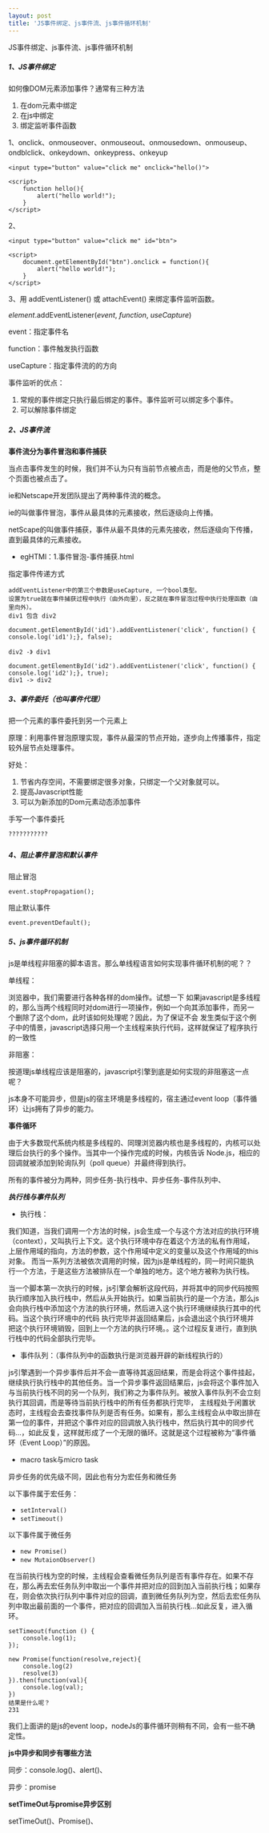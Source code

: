```yaml
---
layout: post
title: 'JS事件绑定、js事件流、js事件循环机制'
---
```

JS事件绑定、js事件流、js事件循环机制
<!--break-->

##### 1、JS事件绑定

如何像DOM元素添加事件？通常有三种方法

1. 在dom元素中绑定
2. 在js中绑定
3. 绑定监听事件函数

1、onclick、onmouseover、onmouseout、onmousedown、onmouseup、ondblclick、onkeydown、onkeypress、onkeyup

```
<input type="button" value="click me" onclick="hello()">
 
<script>
    function hello(){
     	alert("hello world!");
    }
</script>
```

2、

```
<input type="button" value="click me" id="btn">
 
<script>
    document.getElementById("btn").onclick = function(){
     	alert("hello world!");
    }
</script>
```



3、用 addEventListener() 或 attachEvent() 来绑定事件监听函数。

*element*.addEventListener(*event*, *function*, *useCapture*)

event：指定事件名

function：事件触发执行函数

useCapture：指定事件流的的方向

事件监听的优点：

1. 常规的事件绑定只执行最后绑定的事件。事件监听可以绑定多个事件。
2. 可以解除事件绑定

##### 2、JS事件流

**事件流分为事件冒泡和事件捕获**

当点击事件发生的时候，我们并不认为只有当前节点被点击，而是他的父节点，整个页面也被点击了。

ie和Netscape开发团队提出了两种事件流的概念。

ie的叫做事件冒泡，事件从最具体的元素接收，然后逐级向上传播。

netScape的叫做事件捕获，事件从最不具体的元素先接收，然后逐级向下传播，直到最具体的元素接收。

- egHTMl：1.事件冒泡-事件捕获.html

指定事件传递方式

```
addEventListener中的第三个参数是useCapture, 一个bool类型。
设置为true就在事件捕获过程中执行（由外向里），反之就在事件冒泡过程中执行处理函数（由里向外）。
div1 包含 div2

document.getElementById('id1').addEventListener('click', function() { console.log('id1');}, false); 

div2 -》 div1
 
document.getElementById('id2').addEventListener('click', function() { console.log('id2');}, true);
div1 -> div2
```



##### 3、事件委托（也叫事件代理）

把一个元素的事件委托到另一个元素上

原理：利用事件冒泡原理实现，事件从最深的节点开始，逐步向上传播事件，指定较外层节点处理事件。

好处：

1. 节省内存空间，不需要绑定很多对象，只绑定一个父对象就可以。
2. 提高Javascript性能
3. 可以为新添加的Dom元素动态添加事件

手写一个事件委托

```
???????????
```

##### 

##### 4、阻止事件冒泡和默认事件

阻止冒泡

```
event.stopPropagation();
```

阻止默认事件

```
event.preventDefault();
```



##### 5、js事件循环机制

js是单线程非阻塞的脚本语言。那么单线程语言如何实现事件循环机制的呢？？

单线程：

浏览器中，我们需要进行各种各样的dom操作。试想一下 如果javascript是多线程的，那么当两个线程同时对dom进行一项操作，例如一个向其添加事件，而另一个删除了这个dom，此时该如何处理呢？因此，为了保证不会 发生类似于这个例子中的情景，javascript选择只用一个主线程来执行代码，这样就保证了程序执行的一致性

非阻塞：

按道理js单线程应该是阻塞的，javascript引擎到底是如何实现的非阻塞这一点呢？

js本身不可能异步，但是js的宿主环境是多线程的，宿主通过event loop（事件循环）让js拥有了异步的能力。

**事件循环**

由于大多数现代系统内核是多线程的、同理浏览器内核也是多线程的，内核可以处理后台执行的多个操作。当其中一个操作完成的时候，内核告诉 Node.js，相应的回调就被添加到轮询队列（poll queue）并最终得到执行。

所有的事件被分为两种，同步任务-执行栈中、异步任务-事件队列中、

***执行栈与事件队列***

* 执行栈：

我们知道，当我们调用一个方法的时候，js会生成一个与这个方法对应的执行环境（context），又叫执行上下文。这个执行环境中存在着这个方法的私有作用域，上层作用域的指向，方法的参数，这个作用域中定义的变量以及这个作用域的this对象。 而当一系列方法被依次调用的时候，因为js是单线程的，同一时间只能执行一个方法，于是这些方法被排队在一个单独的地方。这个地方被称为执行栈。

当一个脚本第一次执行的时候，js引擎会解析这段代码，并将其中的同步代码按照执行顺序加入执行栈中，然后从头开始执行。如果当前执行的是一个方法，那么js会向执行栈中添加这个方法的执行环境，然后进入这个执行环境继续执行其中的代码。当这个执行环境中的代码 执行完毕并返回结果后，js会退出这个执行环境并把这个执行环境销毁，回到上一个方法的执行环境。。这个过程反复进行，直到执行栈中的代码全部执行完毕。

* 事件队列：（事件队列中的函数执行是浏览器开辟的新线程执行的）

js引擎遇到一个异步事件后并不会一直等待其返回结果，而是会将这个事件挂起，继续执行执行栈中的其他任务。当一个异步事件返回结果后，js会将这个事件加入与当前执行栈不同的另一个队列，我们称之为事件队列。被放入事件队列不会立刻执行其回调，而是等待当前执行栈中的所有任务都执行完毕， 主线程处于闲置状态时，主线程会去查找事件队列是否有任务。如果有，那么主线程会从中取出排在第一位的事件，并把这个事件对应的回调放入执行栈中，然后执行其中的同步代码...，如此反复，这样就形成了一个无限的循环。这就是这个过程被称为“事件循环（Event Loop）”的原因。

* macro task与micro task

异步任务的优先级不同，因此也有分为宏任务和微任务

以下事件属于宏任务：

- `setInterval()`
- `setTimeout()`

以下事件属于微任务

- `new Promise()`
- `new MutaionObserver()`

在当前执行栈为空的时候，主线程会查看微任务队列是否有事件存在。如果不存在，那么再去宏任务队列中取出一个事件并把对应的回到加入当前执行栈；如果存在，则会依次执行队列中事件对应的回调，直到微任务队列为空，然后去宏任务队列中取出最前面的一个事件，把对应的回调加入当前执行栈...如此反复，进入循环。

```
setTimeout(function () {
    console.log(1);
});

new Promise(function(resolve,reject){
    console.log(2)
    resolve(3)
}).then(function(val){
    console.log(val);
})
结果是什么呢？
231
```

我们上面讲的是js的event loop，nodeJs的事件循环则稍有不同，会有一些不确定性。

**js中异步和同步有哪些方法**

同步：console.log()、alert()、

异步：promise

**setTimeOut与promise异步区别**

setTimeOut()、Promise()、